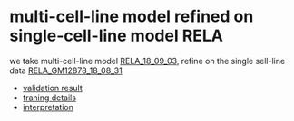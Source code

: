 # multi-cell-line model refined on single-cell-line model RELA 

we take multi-cell-line model [RELA_18_09_03](../RELA_18_09_03), refine on the single sell-line data [RELA_GM12878_18_08_31](../RELA_GM12878_18_08_31)

- [validation result](RELA_GM12878_18_09_04.tsv)
- [traning details](logs/analyze.txt)
- [interpretation](modisco.run1/tfmodisco-visualization-RELA-GM12878.ipynb)
